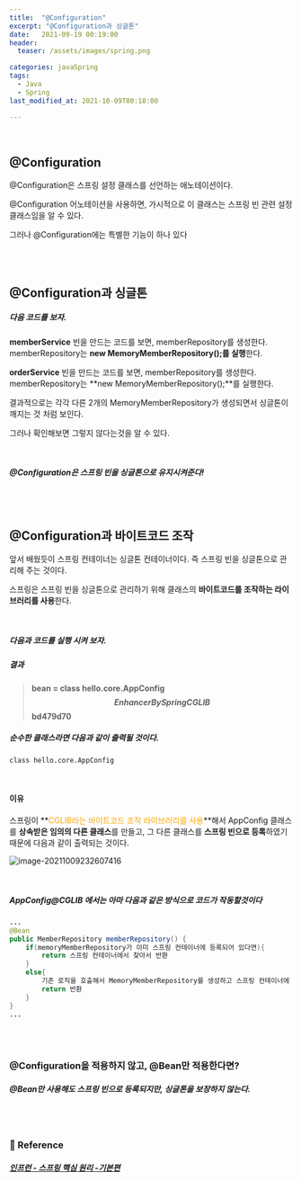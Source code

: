 ```yaml
---
title:  "@Configuration"
excerpt: "@Configuration과 싱글톤"
date:   2021-09-19 00:19:00 
header:
  teaser: /assets/images/spring.png

categories: javaSpring
tags:
  - Java
  - Spring
last_modified_at: 2021-10-09T00:18:00

---
```


<br/>

## @Configuration

@Configuration은 스프링 설정 클래스를 선언하는 애노테이션이다.

@Configuration 어노테이션을 사용하면, 가시적으로 이 클래스는 스프링 빈 관련 설정 클래스임을 알 수 있다.

그러나 @Configuration에는 특별한 기능이 하나 있다

<br/>

<br/>

## @Configuration과 싱글톤

##### 다음 코드를 보자.

<script src="https://gist.github.com/ShinDongHun1/094daf07381198b26aa0eb0915fb5715.js"></script>

**memberService** 빈을 만드는 코드를 보면, memberRepository를 생성한다.<br/>memberRepository는 **new MemoryMemberRepository();를 실행**한다.

**orderService** 빈을 만드는 코드를 보면, memberRepository를 생성한다.<br/>memberRepository는 **new MemoryMemberRepository();**를 실행한다.

결과적으로는 각각 다른 2개의 MemoryMemberRepository가 생성되면서 싱글톤이 깨지는 것 처럼 보인다.

그러나 확인해보면 그렇지 않다는것을 알 수 있다.

<br/>

##### @Configuration은 스프링 빈을 싱글톤으로 유지시켜준다!

<br/>

<br/>

## @Configuration과 바이트코드 조작

앞서 배웠듯이 스프링 컨테이너는 싱글톤 컨테이너이다. 즉 스프링 빈을 싱글톤으로 관리해 주는 것이다.

스프링은 스프링 빈을 싱글톤으로 관리하기 위해 클래스의 **바이트코드를 조작하는 라이브러리를 사용**한다. 

<br/>

##### 다음과 코드를 실행 시켜 보자.

<script src="https://gist.github.com/ShinDongHun1/4bf8f77f78856e343a25a436511cd39b.js"></script>

##### 결과

> **bean = class hello.core.AppConfig$$EnhancerBySpringCGLIB$$bd479d70**

##### 순수한 클래스라면 다음과 같이 출력될 것이다.

`class hello.core.AppConfig `

<br/>

#### 이유

스프링이 **<span style="color:orange">CGLIB라는 바이트코드 조작 라이브러리를 사용</span>**해서 AppConfig 클래스를 **상속받은 임의의 다른 클래스**를 만들고, 그 다른 클래스를 **스프링 빈으로 등록**하였기 때문에 다음과 같이 출력되는 것이다.

![image-20211009232607416](https://raw.githubusercontent.com/ShinDongHun1/image_repo/main/img/image-20211009232607416.png)

<br/>

##### AppConfig@CGLIB 에서는 아마 다음과 같은 방식으로 코드가 작동할것이다

```java
...
@Bean
public MemberRepository memberRepository() {
	if(memoryMemberRepository가 이미 스프링 컨테이너에 등록되어 있다면){
 		return 스프링 컨테이너에서 찾아서 반환
	}
	else{
		기존 로직을 호출해서 MemoryMemberRepository를 생성하고 스프링 컨테이너에 등록
		return 반환
	}
}
...
```

<br/>

<br/>

### @Configuration을 적용하지 않고, @Bean만 적용한다면?

##### @Bean만 사용해도 스프링 빈으로 등록되지만, 싱글톤을 보장하지 않는다.

<br/>

<br/>

### 📔 Reference

##### [인프런 - 스프링 핵심 원리 -기본편](https://www.inflearn.com/course/%EC%8A%A4%ED%94%84%EB%A7%81-%ED%95%B5%EC%8B%AC-%EC%9B%90%EB%A6%AC-%EA%B8%B0%EB%B3%B8%ED%8E%B8/dashboard)

